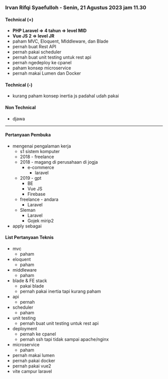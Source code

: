 ### Irvan Rifqi Syaefulloh - Senin, 21 Agustus 2023 jam 11.30

#### Technical (+) 

- **PHP Laravel => 4 tahun => level MID**  
- **Vue JS 2 => level JR**
- paham MVC, Eloquent, MIddleware, dan Blade
- pernah buat Rest API
- pernah pakai scheduler
- pernah buat unit testing untuk rest api
- pernah ngedeploy ke cpanel
- paham konsep microservice
- pernah makai Lumen dan Docker

#### Technical (-)  

- kurang paham konsep inertia js padahal udah pakai

#### Non Technical  

- djawa

---

#### Pertanyaan Pembuka

- mengenai pengalaman kerja  
	- s1 sistem komputer
	- 2018 - freelance
	- 2018 - magang di perusahaan di jogja
		- e-commerce
			- laravel
	- 2019 - gpt
		- BE
		- Vue JS
		- Firebase
	- freelance - andara
		- Laravel
	- Sleman
		- Laravel
		- Gojek mirip2
- apply sebagai


#### List Pertanyaan Teknis

- mvc
	- paham
- eloquent
	- paham
- middleware
	- paham
- blade & FE stack
	- pakai blade
	- pernah pakai inertia tapi kurang paham
- api
	- pernah
- scheduler
	- paham
- unit testing
	- pernah buat unit testing untuk rest api
- deployment
	- pernah ke cpanel
	- pernah ssh tapi tidak sampai apache/nginx
- microservice
	- paham
- pernah makai lumen
- pernah pakai docker
- pernah pakai vue2
- vite campur laravel